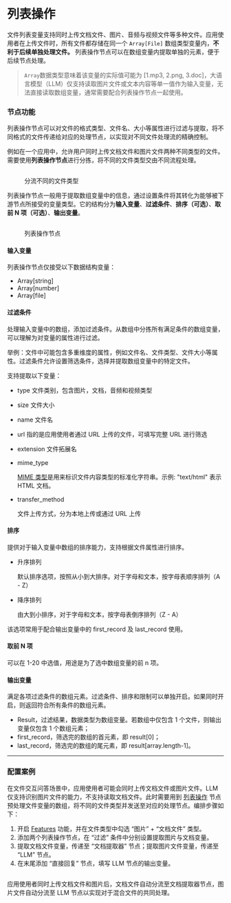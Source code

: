 # 列表操作

文件列表变量支持同时上传文档文件、图片、音频与视频文件等多种文件。应用使用者在上传文件时，所有文件都存储在同一个 `Array[File]` 数组类型变量内，**不利于后续单独处理文件。** 列表操作节点可以在数组变量内提取单独的元素，便于后续节点处理。

> `Array`数据类型意味着该变量的实际值可能为 \[1.mp3, 2.png, 3.doc]，大语言模型（LLM）仅支持读取图片文件或文本内容等单一值作为输入变量，无法直接读取数组变量，通常需要配合列表操作节点一起使用。

### 节点功能

列表操作节点可以对文件的格式类型、文件名、大小等属性进行过滤与提取，将不同格式的文件传递给对应的处理节点，以实现对不同文件处理流的精确控制。

例如在一个应用中，允许用户同时上传文档文件和图片文件两种不同类型的文件。需要使用**列表操作节点**进行分拣，将不同的文件类型交由不同流程处理。

<figure><img src="../../../.gitbook/assets/image (15).png" alt=""><figcaption><p>分流不同的文件类型</p></figcaption></figure>

列表操作节点一般用于提取数组变量中的信息，通过设置条件将其转化为能够被下游节点所接受的变量类型。它的结构分为**输入变量**、**过滤条件**、**排序（可选）**、**取前 N 项（可选）**、**输出变量**。

<figure><img src="../../../.gitbook/assets/image (17).png" alt=""><figcaption><p>列表操作节点</p></figcaption></figure>

#### 输入变量

列表操作节点仅接受以下数据结构变量：

* Array\[string]
* Array\[number]
* Array\[file]

#### 过滤条件

处理输入变量中的数组，添加过滤条件。从数组中分拣所有满足条件的数组变量，可以理解为对变量的属性进行过滤。

举例：文件中可能包含多重维度的属性，例如文件名、文件类型、文件大小等属性。过滤条件允许设置筛选条件，选择并提取数组变量中的特定文件。

支持提取以下变量：

* type 文件类别，包含图片，文档，音频和视频类型
* size 文件大小
* name 文件名
* url 指的是应用使用者通过 URL 上传的文件，可填写完整 URL 进行筛选
* extension 文件拓展名
*   mime\_type

    [MIME 类型](https://datatracker.ietf.org/doc/html/rfc2046)是用来标识文件内容类型的标准化字符串。示例: "text/html" 表示 HTML 文档。
*   transfer\_method

    文件上传方式，分为本地上传或通过 URL 上传

#### 排序

提供对于输入变量中数组的排序能力，支持根据文件属性进行排序。

*   升序排列

    默认排序选项，按照从小到大排序。对于字母和文本，按字母表顺序排列（A - Z）
*   降序排列

    由大到小排序，对于字母和文本，按字母表倒序排列（Z - A）

该选项常用于配合输出变量中的 first\_record 及 last\_record 使用。

#### 取前 N 项

可以在 1-20 中选值，用途是为了选中数组变量的前 n 项。

#### 输出变量

满足各项过滤条件的数组元素。过滤条件、排序和限制可以单独开启。如果同时开启，则返回符合所有条件的数组元素。

* Result，过滤结果，数据类型为数组变量。若数组中仅包含 1 个文件，则输出变量仅包含 1 个数组元素；
* first\_record，筛选完的数组的首元素，即 result\[0]；
* last\_record，筛选完的数组的尾元素，即 result\[array.length-1]。

***

### 配置案例

在文件交互问答场景中，应用使用者可能会同时上传文档文件或图片文件。LLM 仅支持识别图片文件的能力，不支持读取文档文件。此时需要用到 [列表操作](list-operator.md) 节点预处理文件变量的数组，将不同的文件类型并发送至对应的处理节点。编排步骤如下：

1. 开启 [Features](../additional-features.md) 功能，并在文件类型中勾选 “图片” + “文档文件” 类型。
2. 添加两个列表操作节点，在 “过滤” 条件中分别设置提取图片与文档变量。
3. 提取文档文件变量，传递至 “文档提取器” 节点；提取图片文件变量，传递至 “LLM” 节点。
4. 在末尾添加 “直接回复” 节点，填写 LLM 节点的输出变量。

<figure><img src="../../../.gitbook/assets/image (375).png" alt=""><figcaption></figcaption></figure>

应用使用者同时上传文档文件和图片后，文档文件自动分流至文档提取器节点，图片文件自动分流至 LLM 节点以实现对于混合文件的共同处理。
